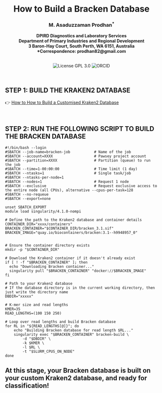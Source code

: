 
<h1 align="center">How to Build a Bracken Database</h1>


<h3 align="center">M. Asaduzzaman Prodhan<sup>*</sup> </h3>


<div align="center"><b> DPIRD Diagnostics and Laboratory Services </b></div>


<div align="center"><b> Department of Primary Industries and Regional Development </b></div>


<div align="center"><b> 3 Baron-Hay Court, South Perth, WA 6151, Australia </b></div>


<div align="center"><b> *Correspondence: prodhan82@gmail.com </b></div>


<br />


<p align="center">
  <a href="https://github.com/asadprodhan/How_to_build_a_Customised_Kraken2_Database/blob/main/LICENSE"><img src="https://img.shields.io/badge/License-GPL%203.0-yellow.svg" alt="License GPL 3.0" style="display: inline-block;"></a>
  <a href="https://orcid.org/0000-0002-1320-3486"><img src="https://img.shields.io/badge/ORCID-green?style=flat-square&logo=ORCID&logoColor=white" alt="ORCID" style="display: inline-block;"></a>
</p>


<br />


## **STEP 1: BUILD THE KRAKEN2 DATABASE**


👉 [How to How to Build a Customised Kraken2 Database](https://github.com/asadprodhan/How_to_build_a_Customised_Kraken2_Database/blob/main/README.md)



<br />

## **STEP 2: RUN THE FOLLOWING SCRIPT TO BUILD THE BRACKEN DATABASE**


```
#!/bin/bash --login
#SBATCH --job-name=bracken-job           # Name of the job
#SBATCH --account=XXXX                   # Pawsey project account
#SBATCH --partition=XXXX                 # Partition (queue) to run the job
#SBATCH --time=1-00:00:00                # Time limit (1 day)
#SBATCH --ntasks=1                       # Single task/job
#SBATCH --ntasks-per-node=1
#SBATCH --nodes=1                        # Request 1 node
#SBATCH --exclusive                      # Request exclusive access to the entire node (all CPUs), alternative --cpus-per-task=128
#SBATCH --no-requeue
#SBATCH --export=none

unset SBATCH_EXPORT
module load singularity/4.1.0-nompi

# Define the path to the Kraken2 database and container details
CONTAINER_DIR="xxxx/containers"
BRACKEN_CONTAINER="$CONTAINER_DIR/bracken_3.1.sif"
BRACKEN_IMAGE="quay.io/biocontainers/bracken:3.1--h9948957_0"


# Ensure the container directory exists
mkdir -p "$CONTAINER_DIR"

# Download the Kraken2 container if it doesn't already exist
if [ ! -f "$BRACKEN_CONTAINER" ]; then
  echo "Downloading Bracken container..."
  singularity pull "$BRACKEN_CONTAINER" "docker://$BRACKEN_IMAGE"
fi

# Path to your Kraken2 database
# If the database directory is in the current working directory, then just write the directory name
DBDIR="xxxxx"

# K-mer size and read lengths
KMER=35
READ_LENGTHS=(100 150 250)

# Loop over read lengths and build Bracken database
for RL in "${READ_LENGTHS[@]}"; do
    echo "Building Bracken database for read length $RL..."
    singularity exec "$BRACKEN_CONTAINER" bracken-build \
        -d "$DBDIR" \
        -k $KMER \
        -l $RL \
        -t "$SLURM_CPUS_ON_NODE"
done
```

## **At this stage, your Bracken database is built on your custom Kraken2 database, and ready for classification!**

